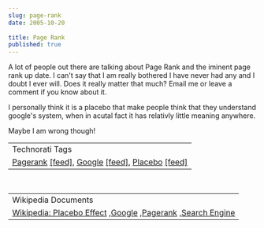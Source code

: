 ```yaml
---
slug: page-rank
date: 2005-10-20
 
title: Page Rank
published: true
---
```

A lot of people out there are talking about Page Rank and the iminent page rank up date.  I can't say that I am really bothered I have never had any and I doubt I ever will.  Does it really matter that much?  Email me or leave a comment if you know about it.<p />I personally think it is a placebo that make people think that they understand google's system, when in acutal fact it has relativly little meaning anywhere.<p />Maybe I am wrong though!<p /><table class="TechnoratiHead TagHeader">
<tr><td>Technorati Tags</td></tr>
<tr class="Technorati"><td>
<a href="https://paul.kinlan.me/tags/Pagerank" class="Tag" rel="tag">Pagerank</a> <a href="http://feeds.technorati.com/feed/posts/tag/Pagerank" class="Tag">[feed]</a>, <a href="https://paul.kinlan.me/tags/Google" class="Tag" rel="tag">Google</a> <a href="http://feeds.technorati.com/feed/posts/tag/Google" class="Tag">[feed]</a>, <a href="https://paul.kinlan.me/tags/Placebo" class="Tag" rel="tag">Placebo</a> <a href="http://feeds.technorati.com/feed/posts/tag/Placebo" class="Tag">[feed]</a>
</td></tr>
</table><br /><table class="TechnoratiHead TagHeader">
<tr><td>Wikipedia Documents</td></tr>
<tr class="Technorati"><td>
<a href="http://en.wikipedia.org/wiki/Placebo_effect">Wikipedia: Placebo Effect</a> ,<a href="http://en.wikipedia.org/wiki/Google">Google</a> ,<a href="http://en.wikipedia.org/wiki/PageRank">Pagerank</a> ,<a href="http://en.wikipedia.org/wiki/Search_engine">Search Engine</a>
</td></tr>
</table><div class="blogger-post-footer"><img class="posterous_download_image" src="https://blogger.googleusercontent.com/tracker/8109338-112983572190332859?l=www.kinlan.co.uk%2Findex.html" height="1" alt="" width="1" /></div>

